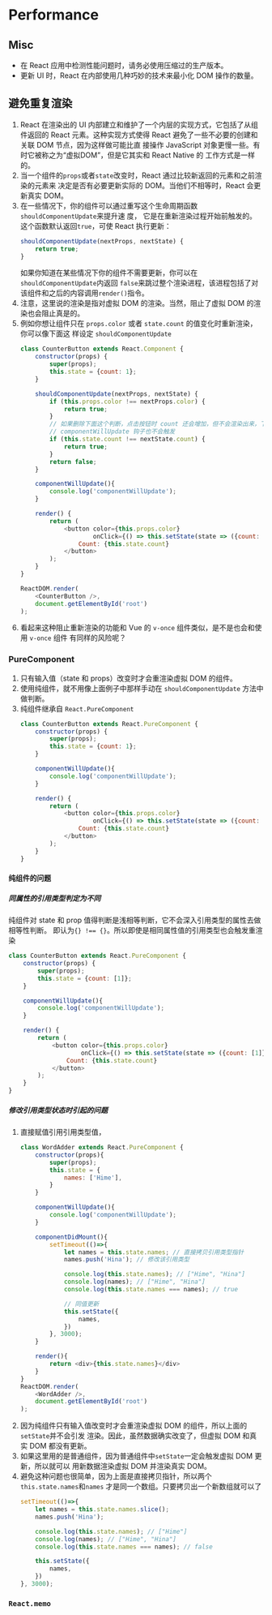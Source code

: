 # Performance

## Misc
* 在 React 应用中检测性能问题时，请务必使用压缩过的生产版本。
* 更新 UI 时，React 在内部使用几种巧妙的技术来最小化 DOM 操作的数量。


## 避免重复渲染
1. React 在渲染出的 UI 内部建立和维护了一个内层的实现方式，它包括了从组件返回的 React
元素。这种实现方式使得 React 避免了一些不必要的创建和关联 DOM 节点，因为这样做可能比直
接操作 JavaScript 对象更慢一些。有时它被称之为“虚拟DOM”，但是它其实和 React Native 的
工作方式是一样的。
2. 当一个组件的`props`或者`state`改变时，React 通过比较新返回的元素和之前渲染的元素来
决定是否有必要更新实际的 DOM。当他们不相等时，React 会更新真实 DOM。
3. 在一些情况下，你的组件可以通过重写这个生命周期函数`shouldComponentUpdate`来提升速
度， 它是在重新渲染过程开始前触发的。 这个函数默认返回`true`，可使 React 执行更新：
    ```js
    shouldComponentUpdate(nextProps, nextState) {
        return true;
    }
    ```
    如果你知道在某些情况下你的组件不需要更新，你可以在`shouldComponentUpdate`内返回
    `false`来跳过整个渲染进程，该进程包括了对该组件和之后的内容调用`render()`指令。
4. 注意，这里说的渲染是指对虚拟 DOM 的渲染。当然，阻止了虚拟 DOM 的渲染也会阻止真是的。
5. 例如你想让组件只在 `props.color` 或者 `state.count` 的值变化时重新渲染，你可以像下面这
样设定 `shouldComponentUpdate`
    ```js
    class CounterButton extends React.Component {
        constructor(props) {
            super(props);
            this.state = {count: 1};
        }

        shouldComponentUpdate(nextProps, nextState) {
            if (this.props.color !== nextProps.color) {
                return true;
            }
            // 如果删除下面这个判断，点击按钮时 count 还会增加，但不会渲染出来，下面的
            // componentWillUpdate 钩子也不会触发
            if (this.state.count !== nextState.count) {
                return true;
            }
            return false;
        }

        componentWillUpdate(){
            console.log('componentWillUpdate');
        }

        render() {
            return (
                <button color={this.props.color}
                        onClick={() => this.setState(state => ({count: state.count + 1}))}>
                    Count: {this.state.count}
                </button>
            );
        }
    }

    ReactDOM.render(
        <CounterButton />,
        document.getElementById('root')
    );
    ```
5. 看起来这种阻止重新渲染的功能和 Vue 的 `v-once` 组件类似，是不是也会和使用 `v-once` 组件
有同样的风险呢？

### PureComponent
1. 只有输入值（state 和 props）改变时才会重渲染虚拟 DOM 的组件。
2. 使用纯组件，就不用像上面例子中那样手动在 `shouldComponentUpdate` 方法中做判断。
3. 纯组件继承自 `React.PureComponent`
    ```js
    class CounterButton extends React.PureComponent {
        constructor(props) {
            super(props);
            this.state = {count: 1};
        }

        componentWillUpdate(){
            console.log('componentWillUpdate');
        }

        render() {
            return (
                <button color={this.props.color}
                        onClick={() => this.setState(state => ({count: state.count + 1}))}>
                    Count: {this.state.count}
                </button>
            );
        }
    }
    ```

#### 纯组件的问题
##### 同属性的引用类型判定为不同
纯组件对 state 和 prop 值得判断是浅相等判断，它不会深入引用类型的属性去做相等性判断。
即认为`{} !== {}`。所以即使是相同属性值的引用类型也会触发重渲染
```js
class CounterButton extends React.PureComponent {
    constructor(props) {
        super(props);
        this.state = {count: [1]};
    }

    componentWillUpdate(){
        console.log('componentWillUpdate');
    }

    render() {
        return (
            <button color={this.props.color}
                    onClick={() => this.setState(state => ({count: [1]}))}>
                Count: {this.state.count}
            </button>
        );
    }
}
```

##### 修改引用类型状态时引起的问题
1. 直接赋值引用引用类型值，
    ```js
    class WordAdder extends React.PureComponent {
        constructor(props){
            super(props);
            this.state = {
                names: ['Hime'],
            }
        }

        componentWillUpdate(){
            console.log('componentWillUpdate');
        }

        componentDidMount(){
            setTimeout(()=>{
                let names = this.state.names; // 直接拷贝引用类型指针
                names.push('Hina'); // 修改该引用类型

                console.log(this.state.names); // ["Hime", "Hina"]
                console.log(names); // ["Hime", "Hina"]
                console.log(this.state.names === names); // true

                // 同值更新
                this.setState({
                    names,
                })
            }, 3000);
        }

        render(){
            return <div>{this.state.names}</div>
        }
    }
    ReactDOM.render(
        <WordAdder />,
        document.getElementById('root')
    );
    ```
2. 因为纯组件只有输入值改变时才会重渲染虚拟 DOM 的组件，所以上面的`setState`并不会引发
渲染。因此，虽然数据确实改变了，但虚拟 DOM 和真实 DOM 都没有更新。
3. 如果这里用的是普通组件，因为普通组件中`setState`一定会触发虚拟 DOM 更新，所以就可以
用新数据渲染虚拟 DOM 并渲染真实 DOM。
4. 避免这种问题也很简单，因为上面是直接拷贝指针，所以两个`this.state.names`和`names`
才是同一个数组。只要拷贝出一个新数组就可以了
    ```js
    setTimeout(()=>{
        let names = this.state.names.slice();
        names.push('Hina');

        console.log(this.state.names); // ["Hime"]
        console.log(names); // ["Hime", "Hina"]
        console.log(this.state.names === names); // false

        this.setState({
            names,
        })
    }, 3000);
    ```

### `React.memo`